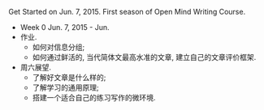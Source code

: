 Get Started on Jun. 7, 2015.
First season of Open Mind Writing Course.

* Week 0  Jun. 7, 2015 - Jun.
 * 作业.
	* 如何对信息分组;
	* 如何通过鲜活的, 当代简体文最高水准的文章, 建立自己的文章评价框架. 
 * 周六展望. 
	* 了解好文章是什么样的; 
	* 了解学习的通用原理;
	* 搭建一个适合自己的练习写作的微环境. 
  
